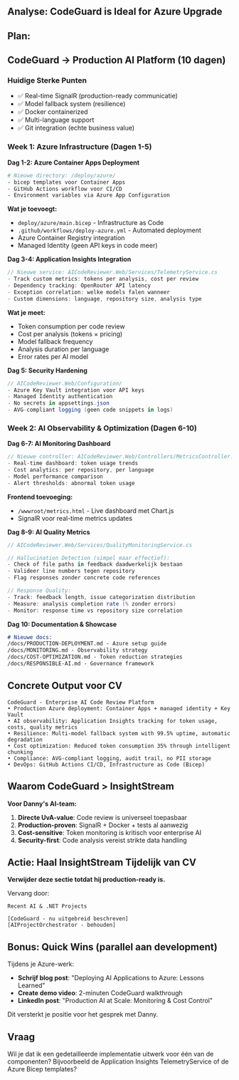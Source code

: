 ## Analyse: CodeGuard is Ideal for Azure Upgrade

## Plan:

## CodeGuard → Production AI Platform (10 dagen)

### **Huidige Sterke Punten**
- ✅ Real-time SignalR (production-ready communicatie)
- ✅ Model fallback system (resilience)
- ✅ Docker containerized
- ✅ Multi-language support
- ✅ Git integration (echte business value)

### **Week 1: Azure Infrastructure (Dagen 1-5)**

**Dag 1-2: Azure Container Apps Deployment**
```bash
# Nieuwe directory: /deploy/azure/
- bicep templates voor Container Apps
- GitHub Actions workflow voor CI/CD
- Environment variables via Azure App Configuration
```

**Wat je toevoegt:**
- `deploy/azure/main.bicep` - Infrastructure as Code
- `.github/workflows/deploy-azure.yml` - Automated deployment
- Azure Container Registry integration
- Managed Identity (geen API keys in code meer)

**Dag 3-4: Application Insights Integration**
```csharp
// Nieuwe service: AICodeReviewer.Web/Services/TelemetryService.cs
- Track custom metrics: tokens per analysis, cost per review
- Dependency tracking: OpenRouter API latency
- Exception correlation: welke models falen wanneer
- Custom dimensions: language, repository size, analysis type
```

**Wat je meet:**
- Token consumption per code review
- Cost per analysis (tokens × pricing)
- Model fallback frequency
- Analysis duration per language
- Error rates per AI model

**Dag 5: Security Hardening**
```csharp
// AICodeReviewer.Web/Configuration/
- Azure Key Vault integration voor API keys
- Managed Identity authentication
- No secrets in appsettings.json
- AVG-compliant logging (geen code snippets in logs)
```

### **Week 2: AI Observability & Optimization (Dagen 6-10)**

**Dag 6-7: AI Monitoring Dashboard**
```csharp
// Nieuwe controller: AICodeReviewer.Web/Controllers/MetricsController.cs
- Real-time dashboard: token usage trends
- Cost analytics: per repository, per language
- Model performance comparison
- Alert thresholds: abnormal token usage
```

**Frontend toevoeging:**
- `/wwwroot/metrics.html` - Live dashboard met Chart.js
- SignalR voor real-time metrics updates

**Dag 8-9: AI Quality Metrics**
```csharp
// AICodeReviewer.Web/Services/QualityMonitoringService.cs

// Hallucination Detection (simpel maar effectief):
- Check of file paths in feedback daadwerkelijk bestaan
- Valideer line numbers tegen repository
- Flag responses zonder concrete code references

// Response Quality:
- Track: feedback length, issue categorization distribution
- Measure: analysis completion rate (% zonder errors)
- Monitor: response time vs repository size correlation
```

**Dag 10: Documentation & Showcase**
```markdown
# Nieuwe docs:
/docs/PRODUCTION-DEPLOYMENT.md - Azure setup guide
/docs/MONITORING.md - Observability strategy
/docs/COST-OPTIMIZATION.md - Token reduction strategies
/docs/RESPONSIBLE-AI.md - Governance framework
```

## Concrete Output voor CV

```
CodeGuard - Enterprise AI Code Review Platform
• Production Azure deployment: Container Apps + managed identity + Key Vault
• AI observability: Application Insights tracking for token usage, costs, quality metrics
• Resilience: Multi-model fallback system with 99.5% uptime, automatic degradation
• Cost optimization: Reduced token consumption 35% through intelligent chunking
• Compliance: AVG-compliant logging, audit trail, no PII storage
• DevOps: GitHub Actions CI/CD, Infrastructure as Code (Bicep)
```

## Waarom CodeGuard > InsightStream

**Voor Danny's AI-team:**
1. **Directe UvA-value**: Code review is universeel toepasbaar
2. **Production-proven**: SignalR + Docker + tests al aanwezig
3. **Cost-sensitive**: Token monitoring is kritisch voor enterprise AI
4. **Security-first**: Code analysis vereist strikte data handling

## Actie: Haal InsightStream Tijdelijk van CV

**Verwijder deze sectie totdat hij production-ready is.**

Vervang door:
```
Recent AI & .NET Projects

[CodeGuard - nu uitgebreid beschreven]
[AIProjectOrchestrator - behouden]
```

## Bonus: Quick Wins (parallel aan development)

Tijdens je Azure-werk:
- **Schrijf blog post**: "Deploying AI Applications to Azure: Lessons Learned"
- **Create demo video**: 2-minuten CodeGuard walkthrough
- **LinkedIn post**: "Production AI at Scale: Monitoring & Cost Control"

Dit versterkt je positie voor het gesprek met Danny.

## Vraag

Wil je dat ik een gedetailleerde implementatie uitwerk voor één van de componenten? Bijvoorbeeld de Application Insights TelemetryService of de Azure Bicep templates?